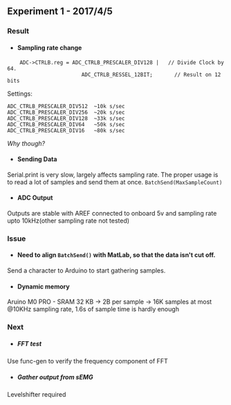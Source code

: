 ## Experiment 1 - 2017/4/5

### Result

* #### Sampling rate change
```   
    ADC->CTRLB.reg = ADC_CTRLB_PRESCALER_DIV128 |   // Divide Clock by 64.
                        ADC_CTRLB_RESSEL_12BIT;       // Result on 12 bits
```

Settings:
```
ADC_CTRLB_PRESCALER_DIV512  ~10k s/sec
ADC_CTRLB_PRESCALER_DIV256  ~20k s/sec
ADC_CTRLB_PRESCALER_DIV128  ~33k s/sec
ADC_CTRLB_PRESCALER_DIV64   ~50k s/sec
ADC_CTRLB_PRESCALER_DIV16   ~80k s/sec
```
*Why though?*

* #### Sending Data
Serial.print is very slow, largely affects sampling rate.
The proper usage is to read a lot of samples and send them at once.
`BatchSend(MaxSampleCount)`

* #### ADC Output 
Outputs are stable with AREF connected to onboard 5v and sampling rate upto 10kHz(other sampling rate not tested)


### Issue

* #### Need to align `BatchSend()` with MatLab, so that the data isn't cut off.
Send a character to Arduino to start gathering samples.
* #### Dynamic memory
Aruino M0 PRO - SRAM 32 KB 
-> 2B per sample 
-> 16K samples at most
@10KHz sampling rate, 1.6s of sample time is hardly enough
### Next

* ##### FFT test
Use func-gen to verify the frequency component of FFT
* ##### Gather output from sEMG
Levelshifter required

